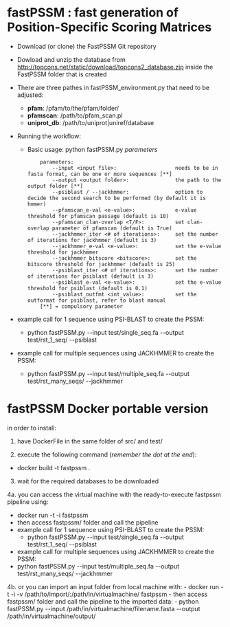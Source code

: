 # fastPSSM : fast generation of Position-Specific Scoring Matrices

- Download (or clone) the FastPSSM Git repository
- Dowload and unzip the database from http://topcons.net/static/download/topcons2_database.zip inside the FastPSSM folder that is created 
- There are three pathes in fastPSSM_environment.py that need to be adjusted:
  - **pfam**: /pfam/to/the/pfam/folder/
  - **pfamscan**: /path/to/pfam_scan.pl
  - **uniprot_db**: /path/to/uniprot|uniref/database

- Running the workflow:
  - Basic usage: python fastPSSM.py *parameters*

            parameters:
                --input <input file>:                   needs to be in fasta format, can be one or more sequences [**]
                --output <output folder>:               the path to the output folder [**]
                --psiblast / --jackhmmer:               option to decide the second search to be performed (by default it is hmmer)
                --pfamscan_e-val <e-value>:             e-value threshold for pfamscan passage (default is 10)
                --pfamscan_clan-overlap <T/F>:          set clan-overlap parameter of pfamscan (default is True)
                --jackhmmer_iter <# of iterations>:     set the number of iterations for jackhmmer (default is 3)
                --jackhmmer_e-val <e-value>:            set the e-value threshold for jackhmmer
                --jackhmmer_bitscore <bitscore>:        set the bitscore threshold for jackhmmer (default is 25)
                --psiblast_iter <# of iterations>:      set the number of iterations for psiblast (default is 3)
                --psiblast_e-val <e-value>:             set the e-value threshold for psiblast (default is 0.1)
                --psiblast_outfmt <int_value>:          set the outformat for psiblast, refer to blast manual
            [**] = compulsory parameter

- example call for 1 sequence using PSI-BLAST to create the PSSM:
  - python fastPSSM.py --input test/single_seq.fa --output test/rst_1_seq/ --psiblast

- example call for multiple sequences using JACKHMMER to create the PSSM:
  - python fastPSSM.py --input test/multiple_seq.fa --output test/rst_many_seqs/ --jackhmmer

# fastPSSM Docker portable version 

in order to install: 

1. have DockerFile in the same folder of src/ and test/

2. execute the following command (*remember the dot at the end*): 
  - docker build -t fastpssm .

3. wait for the required databases to be downloaded

4a. you can access the virtual machine with the ready-to-execute fastpssm pipeline using: 
  - docker run -t -i fastpssm
  - then access fastpssm/ folder and call the pipeline 
  - example call for 1 sequence using PSI-BLAST to create the PSSM:
    - python fastPSSM.py --input test/single_seq.fa --output test/rst_1_seq/ --psiblast
  - example call for multiple sequences using JACKHMMER to create the PSSM:
  - python fastPSSM.py --input test/multiple_seq.fa --output test/rst_many_seqs/ --jackhmmer

4b. or you can import an input folder from local machine with: 
    - docker run -t -i -v /path/to/import/:/path/in/virtualmachine/ fastpssm
    - then access fastpssm/ folder and call the pipeline to the imported data: 
    - python fastPSSM.py --input /path/in/virtualmachine/filename.fasta --output /path/in/virtualmachine/output/



